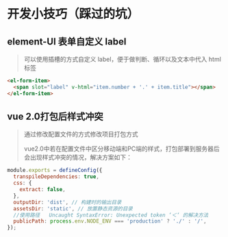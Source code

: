 # 开发小技巧（踩过的坑）

## element-UI 表单自定义 label

> 可以使用插槽的方式自定义 label，便于做判断、循环以及文本中代入 html 标签

```html
<el-form-item>
  <span slot="label" v-html="item.number + '.' + item.title"></span>
</el-form-item>
```

## vue 2.0打包后样式冲突

> 通过修改配置文件的方式修改项目打包方式
>
> vue2.0中若在配置文件中区分移动端和PC端的样式，打包部署到服务器后会出现样式冲突的情况，解决方案如下：

```js
module.exports = defineConfig({
  transpileDependencies: true,
  css: {
    extract: false,
  },
  outputDir: 'dist', // 构建时的输出目录
  assetsDir: 'static', // 放置静态资源的目录
  //使用路径   Uncaught SyntaxError: Unexpected token ‘＜‘ 的解决方法
  publicPath: process.env.NODE_ENV === 'production' ? './' : '/',
});
```

